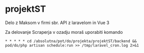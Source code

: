 # projektST
Delo z Maksom v firmi sbr. API z laravelom in Vue 3

Za delovanje Scraperja v ozadju moraš uporabiti komando
```
* * * * * cd /absolutna/pot/do/projekta/projektST/backend && pod/do/php artisan schedule:run >> /tmp/laravel_cron.log 2>&1

```

